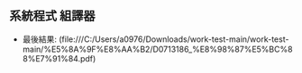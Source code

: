 ## 系統程式 組譯器
* 最後結果: (file:///C:/Users/a0976/Downloads/work-test-main/work-test-main/%E5%8A%9F%E8%AA%B2/D0713186_%E8%98%87%E5%BC%88%E7%91%84.pdf)
